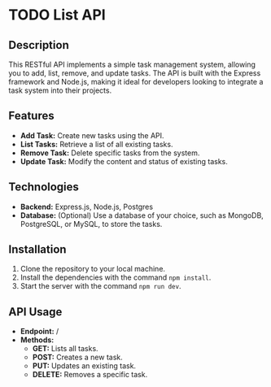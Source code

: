 
# TODO List API

## Description

This RESTful API implements a simple task management system, allowing you to add, list, remove, and update tasks. The API is built with the Express framework and Node.js, making it ideal for developers looking to integrate a task system into their projects.

## Features

- **Add Task:** Create new tasks using the API.
- **List Tasks:** Retrieve a list of all existing tasks.
- **Remove Task:** Delete specific tasks from the system.
- **Update Task:** Modify the content and status of existing tasks.

## Technologies

- **Backend:** Express.js, Node.js, Postgres
- **Database:** (Optional) Use a database of your choice, such as MongoDB, PostgreSQL, or MySQL, to store the tasks.

## Installation

1. Clone the repository to your local machine.
2. Install the dependencies with the command `npm install`.
3. Start the server with the command `npm run dev`.

## API Usage

- **Endpoint:** /
- **Methods:**
  - **GET:** Lists all tasks.
  - **POST:** Creates a new task.
  - **PUT:** Updates an existing task.
  - **DELETE:** Removes a specific task.
